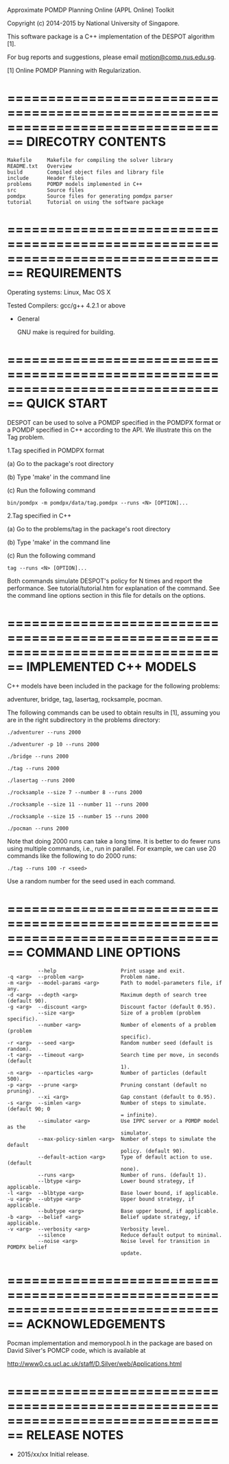 Approximate POMDP Planning Online (APPL Online) Toolkit

Copyright (c) 2014-2015 by National University of Singapore.

This software package is a C++ implementation of the DESPOT algorithm [1].

For bug reports and suggestions, please email motion@comp.nus.edu.sg.

[1] Online POMDP Planning with Regularization.


================================================================================
DIRECOTRY CONTENTS
================================================================================
```
Makefile     Makefile for compiling the solver library
README.txt   Overview
build        Compiled object files and library file
include      Header files
problems     POMDP models implemented in C++
src          Source files
pomdpx       Source files for generating pomdpx parser
tutorial     Tutorial on using the software package
````
================================================================================
REQUIREMENTS
================================================================================

Operating systems: Linux, Mac OS X

Tested Compilers:         gcc/g++ 4.2.1 or above

* General

  GNU make is required for building.


================================================================================
QUICK START
================================================================================

DESPOT can be used to solve a POMDP specified in the POMDPX format or a POMDP
specified in C++ according to the API. We illustrate this on the Tag problem.

1.Tag specified in POMDPX format

(a) Go to the package's root directory 

(b) Type 'make' in the command line 

(c) Run the following command

	bin/pomdpx -m pomdpx/data/tag.pomdpx --runs <N> [OPTION]...

2.Tag specified in C++ 

(a) Go to the problems/tag in the package's root directory 

(b) Type 'make' in the command line 

(c) Run the following command


	tag --runs <N> [OPTION]...

Both commands simulate DESPOT's policy for N times and report the
performance. See tutorial/tutorial.htm for explanation of the command. See
the command line options section in this file for details on the options.

================================================================================
IMPLEMENTED C++ MODELS
================================================================================
C++ models have been included in the package for the following problems:

adventurer, bridge, tag, lasertag, rocksample, pocman.

The following commands can be used to obtain results in [1], assuming you are
in the right subdirectory in the problems directory:

	./adventurer --runs 2000 

	./adventurer -p 10 --runs 2000

	./bridge --runs 2000

	./tag --runs 2000

	./lasertag --runs 2000

	./rocksample --size 7 --number 8 --runs 2000

	./rocksample --size 11 --number 11 --runs 2000

	./rocksample --size 15 --number 15 --runs 2000

	./pocman --runs 2000

Note that doing 2000 runs can take a long time. It is better to do fewer runs
using multiple commands, i.e., run in parallel. For example, we can use 20 
commands like the following to do 2000 runs:
  
	./tag --runs 100 -r <seed>

Use a random number for the seed used in each command.

================================================================================
COMMAND LINE OPTIONS
================================================================================
```
          --help                     Print usage and exit.
-q <arg>  --problem <arg>            Problem name.
-m <arg>  --model-params <arg>       Path to model-parameters file, if any.
-d <arg>  --depth <arg>              Maximum depth of search tree (default 90).
-g <arg>  --discount <arg>           Discount factor (default 0.95).
          --size <arg>               Size of a problem (problem specific).
          --number <arg>             Number of elements of a problem (problem
                                     specific).
-r <arg>  --seed <arg>               Random number seed (default is random).
-t <arg>  --timeout <arg>            Search time per move, in seconds (default
                                     1).
-n <arg>  --nparticles <arg>         Number of particles (default 500).
-p <arg>  --prune <arg>              Pruning constant (default no pruning).
          --xi <arg>                 Gap constant (default to 0.95).
-s <arg>  --simlen <arg>             Number of steps to simulate. (default 90; 0
                                     = infinite).
          --simulator <arg>          Use IPPC server or a POMDP model as the
                                     simulator.
          --max-policy-simlen <arg>  Number of steps to simulate the default
                                     policy. (default 90).
          --default-action <arg>     Type of default action to use. (default
                                     none).
          --runs <arg>               Number of runs. (default 1).
          --lbtype <arg>             Lower bound strategy, if applicable.
-l <arg>  --blbtype <arg>            Base lower bound, if applicable.
-u <arg>  --ubtype <arg>             Upper bound strategy, if applicable.
          --bubtype <arg>            Base upper bound, if applicable.
-b <arg>  --belief <arg>             Belief update strategy, if applicable.
-v <arg>  --verbosity <arg>          Verbosity level.
          --silence                  Reduce default output to minimal.
          --noise <arg>              Noise level for transition in POMDPX belief
                                     update.
```
================================================================================
ACKNOWLEDGEMENTS
================================================================================
Pocman implementation and memorypool.h in the package are based on David
Silver's POMCP code, which is available at

  http://www0.cs.ucl.ac.uk/staff/D.Silver/web/Applications.html

================================================================================
RELEASE NOTES
================================================================================
* 2015/xx/xx Initial release.


